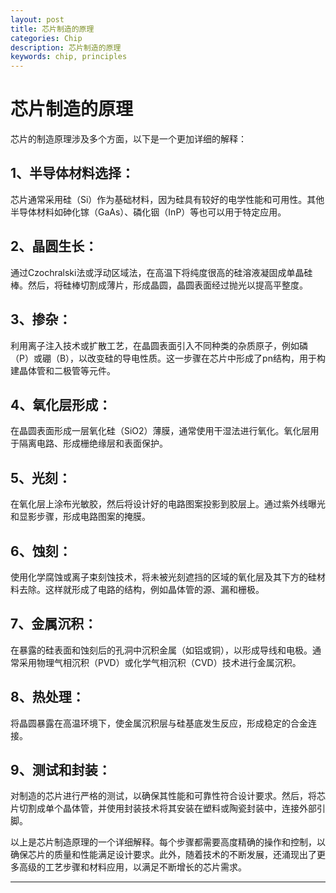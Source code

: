 ```yaml
---
layout: post
title: 芯片制造的原理
categories: Chip
description: 芯片制造的原理
keywords: chip, principles
---
```


# 芯片制造的原理

芯片的制造原理涉及多个方面，以下是一个更加详细的解释：

## 1、半导体材料选择：

芯片通常采用硅（Si）作为基础材料，因为硅具有较好的电学性能和可用性。其他半导体材料如砷化镓（GaAs）、磷化铟（InP）等也可以用于特定应用。

## 2、晶圆生长：

通过Czochralski法或浮动区域法，在高温下将纯度很高的硅溶液凝固成单晶硅棒。然后，将硅棒切割成薄片，形成晶圆，晶圆表面经过抛光以提高平整度。

## 3、掺杂：

利用离子注入技术或扩散工艺，在晶圆表面引入不同种类的杂质原子，例如磷（P）或硼（B），以改变硅的导电性质。这一步骤在芯片中形成了pn结构，用于构建晶体管和二极管等元件。

## 4、氧化层形成：

在晶圆表面形成一层氧化硅（SiO2）薄膜，通常使用干湿法进行氧化。氧化层用于隔离电路、形成栅绝缘层和表面保护。

## 5、光刻：

在氧化层上涂布光敏胶，然后将设计好的电路图案投影到胶层上。通过紫外线曝光和显影步骤，形成电路图案的掩膜。

## 6、蚀刻：

使用化学腐蚀或离子束刻蚀技术，将未被光刻遮挡的区域的氧化层及其下方的硅材料去除。这样就形成了电路的结构，例如晶体管的源、漏和栅极。

## 7、金属沉积：

在暴露的硅表面和蚀刻后的孔洞中沉积金属（如铝或铜），以形成导线和电极。通常采用物理气相沉积（PVD）或化学气相沉积（CVD）技术进行金属沉积。

## 8、热处理：

将晶圆暴露在高温环境下，使金属沉积层与硅基底发生反应，形成稳定的合金连接。

## 9、测试和封装：

对制造的芯片进行严格的测试，以确保其性能和可靠性符合设计要求。然后，将芯片切割成单个晶体管，并使用封装技术将其安装在塑料或陶瓷封装中，连接外部引脚。

以上是芯片制造原理的一个详细解释。每个步骤都需要高度精确的操作和控制，以确保芯片的质量和性能满足设计要求。此外，随着技术的不断发展，还涌现出了更多高级的工艺步骤和材料应用，以满足不断增长的芯片需求。

-------------
